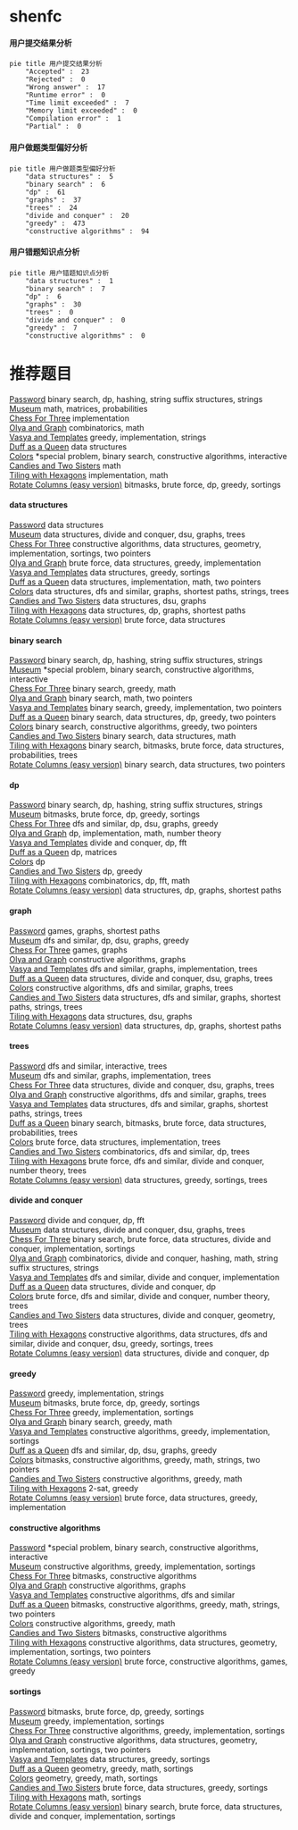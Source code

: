 # shenfc
<!-- tabs:start -->
#### **用户提交结果分析**

```mermaid
pie title 用户提交结果分析
    "Accepted" :  23
    "Rejected" :  0
    "Wrong answer" :  17
    "Runtime error" :  0
    "Time limit exceeded" :  7
    "Memory limit exceeded" :  0
    "Compilation error" :  1
    "Partial" :  0
```
#### **用户做题类型偏好分析**

```mermaid
pie title 用户做题类型偏好分析
    "data structures" :  5
    "binary search" :  6
    "dp" :  61
    "graphs" :  37
    "trees" :  24
    "divide and conquer" :  20
    "greedy" :  473
    "constructive algorithms" :  94
```
#### **用户错题知识点分析**

```mermaid
pie title 用户错题知识点分析
    "data structures" :  1
    "binary search" :  7
    "dp" :  6
    "graphs" :  30
    "trees" :  0
    "divide and conquer" :  0
    "greedy" :  7
    "constructive algorithms" :  0
```
<!-- tabs:end -->
# 推荐题目
[Password](http://codeforces.com/problemset/problem/126/B)		binary search,
                        dp,
                        hashing,
                        string suffix structures,
                        strings		  
[Museum](http://codeforces.com/problemset/problem/113/D)		math,
                        matrices,
                        probabilities		  
[Chess For Three](http://codeforces.com/problemset/problem/893/A)		implementation		  
[Olya and Graph](http://codeforces.com/problemset/problem/305/D)		combinatorics,
                        math		  
[Vasya and Templates](https://codeforces.com/contest/1087/problem/E)		greedy,
                        implementation,
                        strings		  
[Duff as a Queen](http://codeforces.com/problemset/problem/587/E)		data structures		  
[Colors](http://codeforces.com/problemset/problem/1386/A)		*special problem,
                        binary search,
                        constructive algorithms,
                        interactive		  
[Candies and Two Sisters](http://codeforces.com/problemset/problem/1335/A)		math		  
[Tiling with Hexagons](http://codeforces.com/problemset/problem/216/A)		implementation,
                        math		  
[Rotate Columns (easy version)](http://codeforces.com/problemset/problem/1209/E1)		bitmasks,
                        brute force,
                        dp,
                        greedy,
                        sortings		  
<!-- tabs:start -->
#### **data structures**
[Password](http://codeforces.com/problemset/problem/587/E)		data structures		  
[Museum](http://codeforces.com/problemset/problem/1217/F)		data structures,
                        divide and conquer,
                        dsu,
                        graphs,
                        trees		  
[Chess For Three](http://codeforces.com/problemset/problem/848/B)		constructive algorithms,
                        data structures,
                        geometry,
                        implementation,
                        sortings,
                        two pointers		  
[Olya and Graph](http://codeforces.com/problemset/problem/1340/A)		brute force,
                        data structures,
                        greedy,
                        implementation		  
[Vasya and Templates](http://codeforces.com/problemset/problem/1249/D2)		data structures,
                        greedy,
                        sortings		  
[Duff as a Queen](http://codeforces.com/problemset/problem/1265/B)		data structures,
                        implementation,
                        math,
                        two pointers		  
[Colors](http://codeforces.com/problemset/problem/1209/F)		data structures,
                        dfs and similar,
                        graphs,
                        shortest paths,
                        strings,
                        trees		  
[Candies and Two Sisters](http://codeforces.com/problemset/problem/811/E)		data structures,
                        dsu,
                        graphs		  
[Tiling with Hexagons](http://codeforces.com/problemset/problem/677/D)		data structures,
                        dp,
                        graphs,
                        shortest paths		  
[Rotate Columns (easy version)](http://codeforces.com/problemset/problem/1380/A)		brute force,
                        data structures		  
#### **binary search**
[Password](http://codeforces.com/problemset/problem/126/B)		binary search,
                        dp,
                        hashing,
                        string suffix structures,
                        strings		  
[Museum](http://codeforces.com/problemset/problem/1386/A)		*special problem,
                        binary search,
                        constructive algorithms,
                        interactive		  
[Chess For Three](http://codeforces.com/problemset/problem/750/C)		binary search,
                        greedy,
                        math		  
[Olya and Graph](http://codeforces.com/problemset/problem/309/A)		binary search,
                        math,
                        two pointers		  
[Vasya and Templates](http://codeforces.com/problemset/problem/1203/D2)		binary search,
                        greedy,
                        implementation,
                        two pointers		  
[Duff as a Queen](http://codeforces.com/problemset/problem/1492/C)		binary search,
                        data structures,
                        dp,
                        greedy,
                        two pointers		  
[Colors](http://codeforces.com/problemset/problem/1463/D)		binary search,
                        constructive algorithms,
                        greedy,
                        two pointers		  
[Candies and Two Sisters](http://codeforces.com/problemset/problem/1490/G)		binary search,
                        data structures,
                        math		  
[Tiling with Hexagons](http://codeforces.com/problemset/problem/1479/D)		binary search,
                        bitmasks,
                        brute force,
                        data structures,
                        probabilities,
                        trees		  
[Rotate Columns (easy version)](http://codeforces.com/problemset/problem/1436/E)		binary search,
                        data structures,
                        two pointers		  
#### **dp**
[Password](http://codeforces.com/problemset/problem/126/B)		binary search,
                        dp,
                        hashing,
                        string suffix structures,
                        strings		  
[Museum](http://codeforces.com/problemset/problem/1209/E1)		bitmasks,
                        brute force,
                        dp,
                        greedy,
                        sortings		  
[Chess For Three](http://codeforces.com/problemset/problem/650/C)		dfs and similar,
                        dp,
                        dsu,
                        graphs,
                        greedy		  
[Olya and Graph](http://codeforces.com/problemset/problem/1107/D)		dp,
                        implementation,
                        math,
                        number theory		  
[Vasya and Templates](http://codeforces.com/problemset/problem/1096/G)		divide and conquer,
                        dp,
                        fft		  
[Duff as a Queen](http://codeforces.com/problemset/problem/576/D)		dp,
                        matrices		  
[Colors](http://codeforces.com/problemset/problem/1066/F)		dp		  
[Candies and Two Sisters](http://codeforces.com/problemset/problem/1509/C)		dp,
                        greedy		  
[Tiling with Hexagons](http://codeforces.com/problemset/problem/1487/G)		combinatorics,
                        dp,
                        fft,
                        math		  
[Rotate Columns (easy version)](http://codeforces.com/problemset/problem/677/D)		data structures,
                        dp,
                        graphs,
                        shortest paths		  
#### **graph**
[Password](http://codeforces.com/problemset/problem/919/F)		games,
                        graphs,
                        shortest paths		  
[Museum](http://codeforces.com/problemset/problem/650/C)		dfs and similar,
                        dp,
                        dsu,
                        graphs,
                        greedy		  
[Chess For Three](http://codeforces.com/problemset/problem/1149/E)		games,
                        graphs		  
[Olya and Graph](http://codeforces.com/problemset/problem/1065/B)		constructive algorithms,
                        graphs		  
[Vasya and Templates](https://codeforces.com/contest/1011/problem/F)		dfs and similar,
                        graphs,
                        implementation,
                        trees		  
[Duff as a Queen](http://codeforces.com/problemset/problem/1217/F)		data structures,
                        divide and conquer,
                        dsu,
                        graphs,
                        trees		  
[Colors](http://codeforces.com/problemset/problem/1406/C)		constructive algorithms,
                        dfs and similar,
                        graphs,
                        trees		  
[Candies and Two Sisters](http://codeforces.com/problemset/problem/1209/F)		data structures,
                        dfs and similar,
                        graphs,
                        shortest paths,
                        strings,
                        trees		  
[Tiling with Hexagons](http://codeforces.com/problemset/problem/811/E)		data structures,
                        dsu,
                        graphs		  
[Rotate Columns (easy version)](http://codeforces.com/problemset/problem/677/D)		data structures,
                        dp,
                        graphs,
                        shortest paths		  
#### **trees**
[Password](https://codeforces.com/contest/1074/problem/B)		dfs and similar,
                        interactive,
                        trees		  
[Museum](https://codeforces.com/contest/1011/problem/F)		dfs and similar,
                        graphs,
                        implementation,
                        trees		  
[Chess For Three](http://codeforces.com/problemset/problem/1217/F)		data structures,
                        divide and conquer,
                        dsu,
                        graphs,
                        trees		  
[Olya and Graph](http://codeforces.com/problemset/problem/1406/C)		constructive algorithms,
                        dfs and similar,
                        graphs,
                        trees		  
[Vasya and Templates](http://codeforces.com/problemset/problem/1209/F)		data structures,
                        dfs and similar,
                        graphs,
                        shortest paths,
                        strings,
                        trees		  
[Duff as a Queen](http://codeforces.com/problemset/problem/1479/D)		binary search,
                        bitmasks,
                        brute force,
                        data structures,
                        probabilities,
                        trees		  
[Colors](http://codeforces.com/problemset/problem/1511/C)		brute force,
                        data structures,
                        implementation,
                        trees		  
[Candies and Two Sisters](http://codeforces.com/problemset/problem/1499/F)		combinatorics,
                        dfs and similar,
                        dp,
                        trees		  
[Tiling with Hexagons](http://codeforces.com/problemset/problem/1491/E)		brute force,
                        dfs and similar,
                        divide and conquer,
                        number theory,
                        trees		  
[Rotate Columns (easy version)](http://codeforces.com/problemset/problem/1466/D)		data structures,
                        greedy,
                        sortings,
                        trees		  
#### **divide and conquer**
[Password](http://codeforces.com/problemset/problem/1096/G)		divide and conquer,
                        dp,
                        fft		  
[Museum](http://codeforces.com/problemset/problem/1217/F)		data structures,
                        divide and conquer,
                        dsu,
                        graphs,
                        trees		  
[Chess For Three](http://codeforces.com/problemset/problem/1461/D)		binary search,
                        brute force,
                        data structures,
                        divide and conquer,
                        implementation,
                        sortings		  
[Olya and Graph](http://codeforces.com/problemset/problem/1466/G)		combinatorics,
                        divide and conquer,
                        hashing,
                        math,
                        string suffix structures,
                        strings		  
[Vasya and Templates](http://codeforces.com/problemset/problem/1490/D)		dfs and similar,
                        divide and conquer,
                        implementation		  
[Duff as a Queen](https://codeforces.com/contest/1483/problem/C)		data structures,
                        divide and conquer,
                        dp		  
[Colors](http://codeforces.com/problemset/problem/1491/E)		brute force,
                        dfs and similar,
                        divide and conquer,
                        number theory,
                        trees		  
[Candies and Two Sisters](http://codeforces.com/problemset/problem/1303/G)		data structures,
                        divide and conquer,
                        geometry,
                        trees		  
[Tiling with Hexagons](http://codeforces.com/problemset/problem/1494/D)		constructive algorithms,
                        data structures,
                        dfs and similar,
                        divide and conquer,
                        dsu,
                        greedy,
                        sortings,
                        trees		  
[Rotate Columns (easy version)](http://codeforces.com/problemset/problem/1482/E)		data structures,
                        divide and conquer,
                        dp		  
#### **greedy**
[Password](https://codeforces.com/contest/1087/problem/E)		greedy,
                        implementation,
                        strings		  
[Museum](http://codeforces.com/problemset/problem/1209/E1)		bitmasks,
                        brute force,
                        dp,
                        greedy,
                        sortings		  
[Chess For Three](http://codeforces.com/problemset/problem/1011/A)		greedy,
                        implementation,
                        sortings		  
[Olya and Graph](http://codeforces.com/problemset/problem/750/C)		binary search,
                        greedy,
                        math		  
[Vasya and Templates](http://codeforces.com/problemset/problem/1367/D)		constructive algorithms,
                        greedy,
                        implementation,
                        sortings		  
[Duff as a Queen](http://codeforces.com/problemset/problem/650/C)		dfs and similar,
                        dp,
                        dsu,
                        graphs,
                        greedy		  
[Colors](http://codeforces.com/problemset/problem/1493/E)		bitmasks,
                        constructive algorithms,
                        greedy,
                        math,
                        strings,
                        two pointers		  
[Candies and Two Sisters](http://codeforces.com/problemset/problem/1088/C)		constructive algorithms,
                        greedy,
                        math		  
[Tiling with Hexagons](http://codeforces.com/problemset/problem/568/C)		2-sat,
                        greedy		  
[Rotate Columns (easy version)](http://codeforces.com/problemset/problem/1340/A)		brute force,
                        data structures,
                        greedy,
                        implementation		  
#### **constructive algorithms**
[Password](http://codeforces.com/problemset/problem/1386/A)		*special problem,
                        binary search,
                        constructive algorithms,
                        interactive		  
[Museum](http://codeforces.com/problemset/problem/1367/D)		constructive algorithms,
                        greedy,
                        implementation,
                        sortings		  
[Chess For Three](https://codeforces.com/contest/879/problem/C)		bitmasks,
                        constructive algorithms		  
[Olya and Graph](http://codeforces.com/problemset/problem/1065/B)		constructive algorithms,
                        graphs		  
[Vasya and Templates](http://codeforces.com/problemset/problem/1446/E)		constructive algorithms,
                        dfs and similar		  
[Duff as a Queen](http://codeforces.com/problemset/problem/1493/E)		bitmasks,
                        constructive algorithms,
                        greedy,
                        math,
                        strings,
                        two pointers		  
[Colors](http://codeforces.com/problemset/problem/1088/C)		constructive algorithms,
                        greedy,
                        math		  
[Candies and Two Sisters](http://codeforces.com/problemset/problem/484/A)		bitmasks,
                        constructive algorithms		  
[Tiling with Hexagons](http://codeforces.com/problemset/problem/848/B)		constructive algorithms,
                        data structures,
                        geometry,
                        implementation,
                        sortings,
                        two pointers		  
[Rotate Columns (easy version)](http://codeforces.com/problemset/problem/1396/B)		brute force,
                        constructive algorithms,
                        games,
                        greedy		  
#### **sortings**
[Password](http://codeforces.com/problemset/problem/1209/E1)		bitmasks,
                        brute force,
                        dp,
                        greedy,
                        sortings		  
[Museum](http://codeforces.com/problemset/problem/1011/A)		greedy,
                        implementation,
                        sortings		  
[Chess For Three](http://codeforces.com/problemset/problem/1367/D)		constructive algorithms,
                        greedy,
                        implementation,
                        sortings		  
[Olya and Graph](http://codeforces.com/problemset/problem/848/B)		constructive algorithms,
                        data structures,
                        geometry,
                        implementation,
                        sortings,
                        two pointers		  
[Vasya and Templates](http://codeforces.com/problemset/problem/1249/D2)		data structures,
                        greedy,
                        sortings		  
[Duff as a Queen](https://codeforces.com/contest/1496/problem/C)		geometry,
                        greedy,
                        math,
                        sortings		  
[Colors](http://codeforces.com/problemset/problem/1495/A)		geometry,
                        greedy,
                        math,
                        sortings		  
[Candies and Two Sisters](http://codeforces.com/problemset/problem/1497/A)		brute force,
                        data structures,
                        greedy,
                        sortings		  
[Tiling with Hexagons](http://codeforces.com/problemset/problem/1427/A)		math,
                        sortings		  
[Rotate Columns (easy version)](http://codeforces.com/problemset/problem/1461/D)		binary search,
                        brute force,
                        data structures,
                        divide and conquer,
                        implementation,
                        sortings		  
<!-- tabs:end -->

